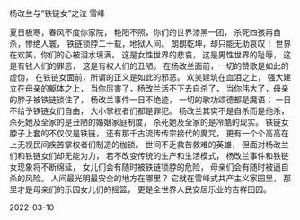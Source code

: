 杨改兰与“铁链女”之泣
雪峰

夏日极寒，春风不度你家院，
艳阳不照，你们的世界漆黑一团，
杀死四孩再自杀，惨绝人寰，
铁链锁脖二十载，地狱人间。
朗朗乾坤，却只能无助哀叹！
世界在欢笑，你们的心被泪水填满。
这是女性世界的悲哀，
这是男性世界的耻辱，
这是有钱人们的罪恶，
这是有权人们的丑陋。
在杨改兰面前，一切的赞歌是如此的虚伪，
在铁链女面前，所谓的正义是如此的邪恶。
欢笑建筑在血泪之上，
强大建立在母亲的躯体之上，
当你厉害了，杨改兰活不下去自杀了，
当你伟大了，母亲的脖子被铁链锁住了，
杨改兰事件一日不绝迹，
一切的歌功颂德都是魔语；
一日不给予铁链女们自由，
大小掌权者们都是罪犯。
杨改兰其实不是自杀而是他杀，
杀死她及全家的是丑陋的婚姻家庭制度，
杀死她及全家的是冷酷的现实。
铁链女脖子上套的不仅仅是铁链，
还有那千古流传传宗接代的魔咒，
更有一个个高高在上无视民间疾苦掌权者们制造的枷锁。
世间不乏救苦救难的英雄，
但面对杨改兰们和铁链女们却无能为力，
若不改变传统的生产和生活模式，
杨改兰事件和铁链女现象将不断绵延，
女儿们会有随时被铁链锁脖的危险，
母亲们会有随时被逼自杀的风险。
人间最光明最安全的地方在哪里？
它就在雪峰式共产主义家园里，
那里才是母亲们的乐园女儿们的摇篮，
更是全世界人民安居乐业的吉祥田园。

2022-03-10